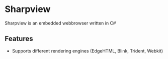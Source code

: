 # Sharpview

Sharpview is an embedded webbrowser written in C#

## Features

 - Supports different rendering engines (EdgeHTML, Blink, Trident, Webkit)
